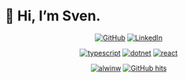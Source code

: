 # 👋 Hi, I’m Sven.

<p align="center">
    <a href="https://github.com/monktana" target="_blank"><img alt="GitHub" src="https://img.shields.io/badge/GitHub-100000?style=for-the-badge&logo=github&logoColor=white"></a>
    <a href="https://www.linkedin.com/in/sven-giebelmann" target="_blank"><img alt="LinkedIn" src="https://img.shields.io/badge/LinkedIn-0077B5?style=for-the-badge&logo=linkedin&logoColor=white"></a>
</p>

<p align="center">
    <a href="https://github.com/monktana?tab=repositories&language=typescript" target="_blank"><img alt="typescript" src="https://img.shields.io/badge/TypeScript-007ACC?style=for-the-badge&logo=typescript&logoColor=white"></a>
    <a href="https://github.com/monktana?tab=repositories&language=csharp" target="_blank"><img alt="dotnet" src="https://img.shields.io/badge/.NET-512BD4?style=for-the-badge&logo=dotnet&logoColor=white"></a>
    <a href="https://github.com/monktana?tab=repositories&topic=react" target="_blank"><img alt="react" src="https://img.shields.io/badge/React-20232A?style=for-the-badge&logo=react&logoColor=61DAFB"></a>
</p>

<p align="center">
    <a href="https://github.com/alwinw" target="_blank"><img alt="alwinw" src="https://badges.pufler.dev/visits/monktana/monktana?logo=GitHub&label=visits&color=success&logoColor=white&style=flat-square"/></a>
    <a href="https://github.com/alwinw/alwinw" target="_blank"><img alt="GitHub hits" src="https://img.shields.io/github/last-commit/monktana/monktana?label=profile%20updated&style=flat-square"></a>
</p>
